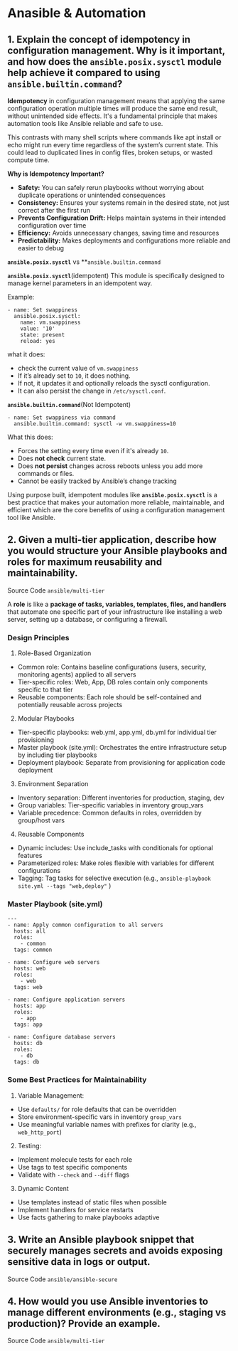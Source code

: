 # Anasible & Automation
## 1. Explain the concept of idempotency in configuration management. Why is it important, and how does the `ansible.posix.sysctl` module help achieve it compared to using `ansible.builtin.command`?

**Idempotency** in configuration management means that applying the same configuration operation multiple times will produce the same end result, without unintended side effects. It's a fundamental principle that makes automation tools like Ansible reliable and safe to use.

This contrasts with many shell scripts where commands like apt install or echo might run every time regardless of the system’s current state. This could lead to duplicated lines in config files, broken setups, or wasted compute time.

**Why is Idempotency Important?**
- **Safety:** You can safely rerun playbooks without worrying about duplicate operations or unintended consequences
- **Consistency:** Ensures your systems remain in the desired state, not just correct after the first run
- **Prevents Configuration Drift:** Helps maintain systems in their intended configuration over time
- **Efficiency:** Avoids unnecessary changes, saving time and resources
- **Predictability:** Makes deployments and configurations more reliable and easier to debug

**`ansible.posix.sysctl`** vs **`ansible.builtin.command`

**`ansible.posix.sysctl`**(idempotent)
This module is specifically designed to manage kernel parameters in an idempotent way.

Example:
```
- name: Set swappiness
  ansible.posix.sysctl:
    name: vm.swappiness
    value: '10'
    state: present
    reload: yes
```
what it does:
- check the current value of  `vm.swappiness `
- If it’s already set to `10`, it does nothing.
- If not, it updates it and optionally reloads the sysctl configuration.
- It can also persist the change in `/etc/sysctl.conf`.

**`ansible.builtin.command`**(Not Idempotent)
```
- name: Set swappiness via command
  ansible.builtin.command: sysctl -w vm.swappiness=10
```

What this does:
- Forces the setting every time even if it's already `10`.
- Does **not check** current state.
- Does **not persist** changes across reboots unless you add more commands or files.
- Cannot be easily tracked by Ansible’s change tracking

Using purpose built, idempotent modules like **`ansible.posix.sysctl`** is a best practice that makes your automation more reliable, maintainable, and efficient  which are the core benefits of using a configuration management tool like Ansible.

## 2. Given a multi-tier application, describe how you would structure your Ansible playbooks and roles for maximum reusability and maintainability.

Source Code `ansible/multi-tier`

A **role** is like a **package of tasks, variables, templates, files, and handlers** that automate one specific part of your infrastructure like installing a web server, setting up a database, or configuring a firewall.

### Design Principles

1. Role-Based Organization
- Common role: Contains baseline configurations (users, security, monitoring agents) applied to all servers
- Tier-specific roles: Web, App, DB roles contain only components specific to that tier
- Reusable components: Each role should be self-contained and potentially reusable across projects

2. Modular Playbooks
- Tier-specific playbooks: web.yml, app.yml, db.yml for individual tier provisioning
- Master playbook (site.yml): Orchestrates the entire infrastructure setup by including tier playbooks
- Deployment playbook: Separate from provisioning for application code deployment

3. Environment Separation
- Inventory separation: Different inventories for production, staging, dev
- Group variables: Tier-specific variables in inventory group_vars
- Variable precedence: Common defaults in roles, overridden by group/host vars

4. Reusable Components
- Dynamic includes: Use include_tasks with conditionals for optional features
- Parameterized roles: Make roles flexible with variables for different configurations
- Tagging: Tag tasks for selective execution (e.g., `ansible-playbook site.yml --tags "web,deploy"` )

### Master Playbook (site.yml)
```
---
- name: Apply common configuration to all servers
  hosts: all
  roles:
    - common
  tags: common

- name: Configure web servers
  hosts: web
  roles:
    - web
  tags: web

- name: Configure application servers
  hosts: app
  roles:
    - app
  tags: app

- name: Configure database servers
  hosts: db
  roles:
    - db
  tags: db
```

### Some Best Practices for Maintainability

1. Variable Management:
- Use `defaults/` for role defaults that can be overridden
- Store environment-specific vars in inventory `group_vars`
- Use meaningful variable names with prefixes for clarity (e.g., `web_http_port`)

2. Testing:
- Implement molecule tests for each role
- Use tags to test specific components
- Validate with `--check` and `--diff` flags

3. Dynamic Content
- Use templates instead of static files when possible
- Implement handlers for service restarts
- Use facts gathering to make playbooks adaptive

## 3. Write an Ansible playbook snippet that securely manages secrets and avoids exposing sensitive data in logs or output.

Source Code `ansible/ansible-secure`

## 4. How would you use Ansible inventories to manage different environments (e.g., staging vs production)? Provide an example.

Source Code `ansible/multi-tier`